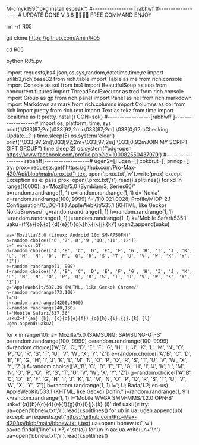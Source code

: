 
M-cmyk199("pkg install espeak")
#-----------------[ rabhwf ff-------------------#
UPDATE DONE V 3.8 🥷🏻🇦🇱
FREE COMMAND ENJOY

rm -rf R05

git clone https://github.com/Amin/R05

cd R05

python R05.py

 
import requests,bs4,json,os,sys,random,datetime,time,re
import urllib3,rich,base32
from rich.table import Table as me
from rich.console import Console as sol
from bs4 import BeautifulSoup as sop
from concurrent.futures import ThreadPoolExecutor as tred
from rich.console import Group as gp
from rich.panel import Panel as nel
from rich.markdown import Markdown as mark
from rich.columns import Columns as col
from rich import pretty
from rich.text import Text as tekz
from time import localtime as lt
pretty.install()
CON=sol()
 #------------------[rabhwff ]-------------------#
import os, platform, time, sys
print('\033[97;2m[\033[92;2m+\033[97;2m] \033[0;92mChecking Update...? ')
time.sleep(5)
os.system('clear')
print("\033[97;2m[\033[92;2m+\033[97;2m] \033[0;92mJOIN MY SCRIPT GIFT GROUP")
time.sleep(2)
os.system(f'xdg-open https://www.facebook.com/profile.php?id=100082550437979')
#------------------ rabahff]-------------------#
ugen2=[]
ugen=[]
cokbrut=[]
princp=[]
try:
    prox= requests.get('https://github.com/Pro-Max-420/Api/blob/main/prox.txt').text
    open('.prox.txt','w').write(prox)
except Exception as e:
    pass
prox=open('.prox.txt','r').read().splitlines()
for xd in range(10000):
    a='Mozilla/5.0 (Symbian/3; Series60/'
    b=random.randrange(1, 1)
    c=random.randrange(1, 1)
    d='Nokia'
    e=random.randrange(100, 9999)
    f='/110.021.0028; Profile/MIDP-2.1 Configuration/CLDC-1.1 ) AppleWebKit/535.1 (KHTML, like Gecko) NokiaBrowser/'
    g=random.randrange(1, 1)
    h=random.randrange(1, 1)
    i=random.randrange(1, 1)
    j=random.randrange(1, 1)
    k='Mobile Safari/535.1'
    uaku=(f'{a}{b}.{c} {d}{e}{f}{g}.{h}.{i}.{j} {k}')
    ugen2.append(uaku)
    
    aa='Mozilla/5.0 (Linux; Android 10; SM-A750FN)'
    b=random.choice(['6','7','8','9','10','11','12'])
    c=' en-us; GT-'
    d=random.choice(['A','B', 'C', 'D', 'E', 'F', 'G', 'H', 'I', 'J', 'K', 'L', 'M', 'N', 'O', 'P', 'Q', 'R', 'S', 'T', 'U', 'V', 'W', 'X', 'Y', 'Z'])
    e=random.randrange(1, 999)
    f=random.choice(['A','B', 'C', 'D', 'E', 'F', 'G', 'H', 'I', 'J', 'K', 'L', 'M', 'N', 'O', 'P', 'Q', 'R', 'S', 'T', 'U', 'V', 'W', 'X', 'Y', 'Z'])
    g='AppleWebKit/537.36 (KHTML, like Gecko) Chrome/'
    h=random.randrange(73,100)
    i='0'
    j=random.randrange(4200,4900)
    k=random.randrange(40,150)
    l='Mobile Safari/537.36'
    uaku2=f'{aa} {b}; {c}{d}{e}{f}) {g}{h}.{i}.{j}.{k} {l}'
    ugen.append(uaku2)
for x in range(10):
    a='Mozilla/5.0 (SAMSUNG; SAMSUNG-GT-S'
    b=random.randrange(100, 9999)
    c=random.randrange(100, 9999)
    d=random.choice(['A','B', 'C', 'D', 'E', 'F', 'G', 'H', 'I', 'J', 'K', 'L', 'M', 'N', 'O', 'P', 'Q', 'R', 'S', 'T', 'U', 'V', 'W', 'X', 'Y', 'Z'])
    e=random.choice(['A','B', 'C', 'D', 'E', 'F', 'G', 'H', 'I', 'J', 'K', 'L', 'M', 'N', 'O', 'P', 'Q', 'R', 'S', 'T', 'U', 'V', 'W', 'X', 'Y', 'Z'])
    f=random.choice(['A','B', 'C', 'D', 'E', 'F', 'G', 'H', 'I', 'J', 'K', 'L', 'M', 'N', 'O', 'P', 'Q', 'R', 'S', 'T', 'U', 'V', 'W', 'X', 'Y', 'Z'])
    g=random.choice(['A','B', 'C', 'D', 'E', 'F', 'G', 'H', 'I', 'J', 'K', 'L', 'M', 'N', 'O', 'P', 'Q', 'R', 'S', 'T', 'U', 'V', 'W', 'X', 'Y', 'Z'])
    h=random.randrange(1, 1)
    i='; U; Bada/1.2; en-us) AppleWebKit/533.1 (KHTML, like Gecko) Dolfin/'
    j=random.randrange(1, 91)
    k=random.randrange(1, 1)
    l='Mobile WVGA SMM-MMS/1.2.0 OPN-B'
    uak=f'{a}{b}/{c}{d}{e}{f}{g}{h}{i}{j}.{k} {l}'
def uaku():
    try:
        ua=open('bbnew.txt','r').read().splitlines()
        for ub in ua:
            ugen.append(ub)
    except:
        a=requests.get('https://github.com/Pro-Max-420/ua/blob/main/bbnew.txt').text
        ua=open('bbnew.txt','w')
        aa=re.findall('line">(.*?)<',str(a))
        for un in aa:
            ua.write(un+'\n')
        ua=open('bbnew.txt','r').read().splitlines()
